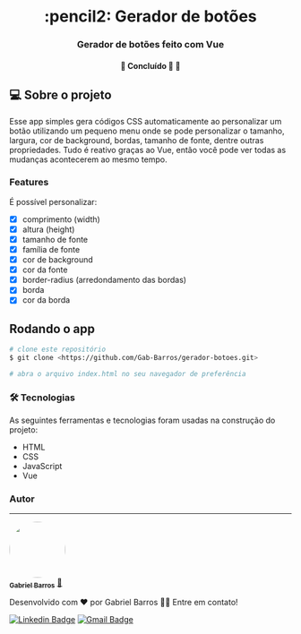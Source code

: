 <h1 align="center">:pencil2: Gerador de botões</h1>
<h3 align="center">Gerador de botões feito com Vue</h3>
<h4 align="center"> 
	🚧  Concluído 🚀 🚧
</h4>

## :computer: Sobre o projeto
Esse app simples gera códigos CSS automaticamente ao personalizar um botão utilizando um pequeno menu onde se pode personalizar o tamanho, largura, cor de background, bordas, tamanho de fonte, dentre outras propriedades. Tudo é reativo graças ao Vue, então você pode ver todas as mudanças acontecerem ao mesmo tempo.

### Features
É possível personalizar:
- [x] comprimento (width)
- [x] altura (height)
- [x] tamanho de fonte
- [x] família de fonte
- [x] cor de background
- [x] cor da fonte
- [x] border-radius (arredondamento das bordas)
- [x] borda
- [x] cor da borda

## Rodando o app

```bash
# clone este repositório
$ git clone <https://github.com/Gab-Barros/gerador-botoes.git>

# abra o arquivo index.html no seu navegador de preferência
```

### 🛠 Tecnologias

As seguintes ferramentas e tecnologias foram usadas na construção do projeto:

- HTML
- CSS
- JavaScript
- Vue

### Autor
---

<a href="https://www.linkedin.com/in/gabriel-barros-419bb3208/">
 <img style="border-radius: 50%;" src="https://avatars.githubusercontent.com/u/80299358?s=400&u=d60523eff0aa8ba1986d098c23c440f5d3af5ff2&v=4" width="100px;" alt=""/>
 <br />
 <sub><b>Gabriel Barros</b></sub></a> <a href="https://www.linkedin.com/in/gabriel-barros-419bb3208/" title="Gabriel">🚀</a>


Desenvolvido com ❤️ por Gabriel Barros 👋🏽 Entre em contato!

[![Linkedin Badge](https://img.shields.io/badge/-LinkedIn-blue?style=flat-square&logo=Linkedin&logoColor=white&link=https://www.linkedin.com/in/gabriel-barros-419bb3208/)](https://www.linkedin.com/in/gabriel-barros-419bb3208/)
[![Gmail Badge](https://img.shields.io/badge/-Email-c14438?style=flat-square&logo=Gmail&logoColor=white&link=mailto:gabrielalcantarabarros524@gmail.com)](mailto:gabrielalcantarabarros524@gmail.com)

